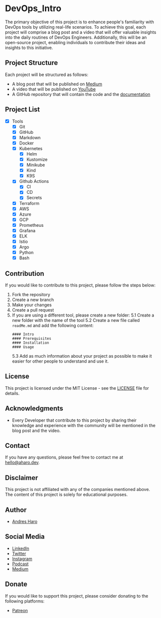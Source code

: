 # DevOps_Intro

The primary objective of this project is to enhance people's familiarity with DevOps tools by utilizing real-life scenarios. To achieve this goal, each project will comprise a blog post and a video that will offer valuable insights into the daily routines of DevOps Engineers. Additionally, this will be an open-source project, enabling individuals to contribute their ideas and insights to this initiative.

## Project Structure
Each project will be structured as follows:
- A blog post that will be published on [Medium](https://medium.com/@ithvaandres)
- A video that will be published on [YouTube](https://www.youtube.com/channel/hvaandres)
- A GitHub repository that will contain the code and the [documentation](https://ithvaandres.github.io/DevOps_Intro)

## Project List
- [x] Tools
    - [x] Git
    - [x] GitHub
    - [x] Markdown
    - [x] Docker
    - [x] Kubernetes
        - [x] Helm
        - [x] Kustomize
        - [x] Minikube
        - [x] Kind
        - [x] K9S
    - [x] Github Actions
        - [x] CI
        - [x] CD
        - [x] Secrets
    - [x] Terraform
    - [x] AWS
    - [x] Azure
    - [x] GCP
    - [x] Prometheus
    - [x] Grafana
    - [x] ELK
    - [x] Istio
    - [x] Argo
    - [x] Python
    - [x] Bash

## Contribution
If you would like to contribute to this project, please follow the steps below:
1. Fork the repository
2. Create a new branch
3. Make your changes
4. Create a pull request
5. If you are using a different tool, please create a new folder:
    5.1 Create a new folder with the name of the tool
    5.2 Create a new file called `readMe.md` and add the following content:
    ```
    #### Intro
    #### Prerequisites
    #### Installation
    #### Usage
    ```
    5.3 Add as much information about your project as possible to make it easier for other people to understand and use it.


## License
This project is licensed under the MIT License - see the [LICENSE](https://ithvaandres.github.io/DevOps_Intro/LICENSE.txt) file for details.

## Acknowledgments
- Every Developer that contribute to this project by sharing their knowledge and experience with the community will be mentioned in the blog post and the video.

## Contact
If you have any questions, please feel free to contact me at hello@aharo.dev.

## Disclaimer
This project is not affiliated with any of the companies mentioned above. The content of this project is solely for educational purposes.

## Author
- [Andres Haro](https://www.aharo.dev)

## Social Media
- [LinkedIn](https://www.linkedin.com/in/ithvaandres/)
- [Twitter](https://twitter.com/madebyux)
- [Instagram](https://www.instagram.com/hvaandres)
- [Podcast](https://open.spotify.com/show/1ImqedW8QKl5XI1HJUDQJR)
- [Medium](https://medium.com/@ithvaandres)

## Donate
If you would like to support this project, please consider donating to the following platforms:
- [Patreon](https://www.patreon.com/ithvaandres)
